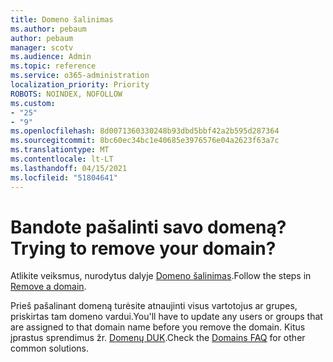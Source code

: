 ```yaml
---
title: Domeno šalinimas
ms.author: pebaum
author: pebaum
manager: scotv
ms.audience: Admin
ms.topic: reference
ms.service: o365-administration
localization_priority: Priority
ROBOTS: NOINDEX, NOFOLLOW
ms.custom:
- "25"
- "9"
ms.openlocfilehash: 8d0071360330248b93dbd5bbf42a2b595d287364
ms.sourcegitcommit: 8bc60ec34bc1e40685e3976576e04a2623f63a7c
ms.translationtype: MT
ms.contentlocale: lt-LT
ms.lasthandoff: 04/15/2021
ms.locfileid: "51804641"
---
```

# <a name="trying-to-remove-your-domain"></a><span data-ttu-id="f350c-102">Bandote pašalinti savo domeną?</span><span class="sxs-lookup"><span data-stu-id="f350c-102">Trying to remove your domain?</span></span>

<span data-ttu-id="f350c-103">Atlikite veiksmus, nurodytus dalyje [Domeno šalinimas](https://docs.microsoft.com/microsoft-365/admin/get-help-with-domains/remove-a-domain).</span><span class="sxs-lookup"><span data-stu-id="f350c-103">Follow the steps in [Remove a domain](https://docs.microsoft.com/microsoft-365/admin/get-help-with-domains/remove-a-domain).</span></span>
  
<span data-ttu-id="f350c-104">Prieš pašalinant domeną turėsite atnaujinti visus vartotojus ar grupes, priskirtas tam domeno vardui.</span><span class="sxs-lookup"><span data-stu-id="f350c-104">You'll have to update any users or groups that are assigned to that domain name before you remove the domain.</span></span> <span data-ttu-id="f350c-105">Kitus įprastus sprendimus žr. [Domenų DUK](https://docs.microsoft.com/microsoft-365/admin/setup/domains-faq).</span><span class="sxs-lookup"><span data-stu-id="f350c-105">Check the [Domains FAQ](https://docs.microsoft.com/microsoft-365/admin/setup/domains-faq) for other common solutions.</span></span>
  